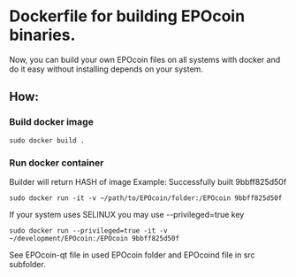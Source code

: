 # Dockerfile for building EPOcoin binaries.

Now, you can build your own EPOcoin files on all systems with docker and do it easy without installing depends on your system.

## How:

### Build docker image

```
sudo docker build .
```

### Run docker container

Builder will return HASH of image
Example:
Successfully built 9bbff825d50f

```
sudo docker run -it -v ~/path/to/EPOcoin/folder:/EPOcoin 9bbff825d50f
```

If your system uses SELINUX you may use --privileged=true key

```
sudo docker run --privileged=true -it -v ~/development/EPOcoin:/EPOcoin 9bbff825d50f
```

See EPOcoin-qt file in used EPOcoin folder and EPOcoind file in src subfolder.